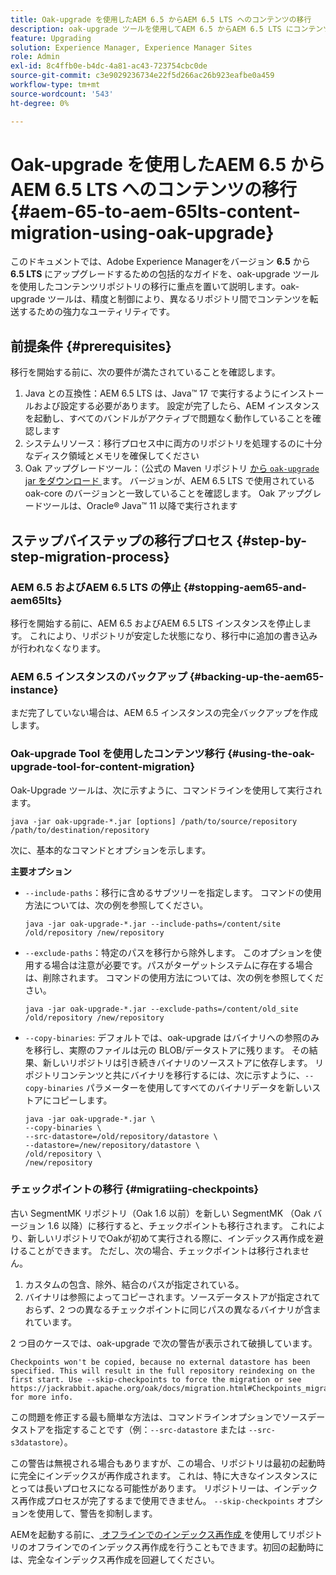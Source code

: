 ```yaml
---
title: Oak-upgrade を使用したAEM 6.5 からAEM 6.5 LTS へのコンテンツの移行
description: oak-upgrade ツールを使用してAEM 6.5 からAEM 6.5 LTS にコンテンツを移行する方法について説明します
feature: Upgrading
solution: Experience Manager, Experience Manager Sites
role: Admin
exl-id: 8c4ffb0e-b4dc-4a81-ac43-723754cbc0de
source-git-commit: c3e9029236734e22f5d266ac26b923eafbe0a459
workflow-type: tm+mt
source-wordcount: '543'
ht-degree: 0%

---
```


# Oak-upgrade を使用したAEM 6.5 からAEM 6.5 LTS へのコンテンツの移行 {#aem-65-to-aem-65lts-content-migration-using-oak-upgrade}

このドキュメントでは、Adobe Experience Managerをバージョン **6.5** から **6.5 LTS** にアップグレードするための包括的なガイドを、oak-upgrade ツールを使用したコンテンツリポジトリの移行に重点を置いて説明します。oak-upgrade ツールは、精度と制御により、異なるリポジトリ間でコンテンツを転送するための強力なユーティリティです。

## 前提条件 {#prerequisites}

移行を開始する前に、次の要件が満たされていることを確認します。

1. Java との互換性：AEM 6.5 LTS は、Java™ 17 で実行するようにインストールおよび設定する必要があります。 設定が完了したら、AEM インスタンスを起動し、すべてのバンドルがアクティブで問題なく動作していることを確認します
1. システムリソース：移行プロセス中に両方のリポジトリを処理するのに十分なディスク領域とメモリを確保してください
1. Oak アップグレードツール：（公式の Maven リポジトリ [ から `oak-upgrade` jar をダウンロード ](https://mvnrepository.com/artifact/org.apache.jackrabbit/oak-upgrade) ます。 バージョンが、AEM 6.5 LTS で使用されている oak-core のバージョンと一致していることを確認します。 Oak アップグレードツールは、Oracle® Java™ 11 以降で実行されます

## ステップバイステップの移行プロセス {#step-by-step-migration-process}

### AEM 6.5 およびAEM 6.5 LTS の停止 {#stopping-aem65-and-aem65lts}

移行を開始する前に、AEM 6.5 およびAEM 6.5 LTS インスタンスを停止します。 これにより、リポジトリが安定した状態になり、移行中に追加の書き込みが行われなくなります。

### AEM 6.5 インスタンスのバックアップ {#backing-up-the-aem65-instance}

まだ完了していない場合は、AEM 6.5 インスタンスの完全バックアップを作成します。

### Oak-upgrade Tool を使用したコンテンツ移行 {#using-the-oak-upgrade-tool-for-content-migration}

Oak-Upgrade ツールは、次に示すように、コマンドラインを使用して実行されます。

```
java -jar oak-upgrade-*.jar [options] /path/to/source/repository /path/to/destination/repository 
```

次に、基本的なコマンドとオプションを示します。

**主要オプション**

* `--include-paths`：移行に含めるサブツリーを指定します。 コマンドの使用方法については、次の例を参照してください。

  ```
  java -jar oak-upgrade-*.jar --include-paths=/content/site /old/repository /new/repository
  ```

* `--exclude-paths`：特定のパスを移行から除外します。 このオプションを使用する場合は注意が必要です。パスがターゲットシステムに存在する場合は、削除されます。 コマンドの使用方法については、次の例を参照してください。

  ```
  java -jar oak-upgrade-*.jar --exclude-paths=/content/old_site /old/repository /new/repository 
  ```

* `--copy-binaries`: デフォルトでは、oak-upgrade はバイナリへの参照のみを移行し、実際のファイルは元の BLOB/データストアに残ります。 その結果、新しいリポジトリは引き続きバイナリのソースストアに依存します。 リポジトリコンテンツと共にバイナリを移行するには、次に示すように、`--copy-binaries` パラメーターを使用してすべてのバイナリデータを新しいストアにコピーします。

  ```
  java -jar oak-upgrade-*.jar \
  --copy-binaries \
  --src-datastore=/old/repository/datastore \
  --datastore=/new/repository/datastore \
  /old/repository \
  /new/repository 
  ```

### チェックポイントの移行 {#migratiing-checkpoints}

古い SegmentMK リポジトリ（Oak 1.6 以前）を新しい SegmentMK （Oak バージョン 1.6 以降）に移行すると、チェックポイントも移行されます。 これにより、新しいリポジトリでOakが初めて実行される際に、インデックス再作成を避けることができます。 ただし、次の場合、チェックポイントは移行されません。

1. カスタムの包含、除外、結合のパスが指定されている。
1. バイナリは参照によってコピーされます。ソースデータストアが指定されておらず、2 つの異なるチェックポイントに同じパスの異なるバイナリが含まれています。

2 つ目のケースでは、oak-upgrade で次の警告が表示されて破損しています。

```
Checkpoints won't be copied, because no external datastore has been specified. This will result in the full repository reindexing on the first start. Use --skip-checkpoints to force the migration or see https://jackrabbit.apache.org/oak/docs/migration.html#Checkpoints_migration for more info. 
```

この問題を修正する最も簡単な方法は、コマンドラインオプションでソースデータストアを指定することです（例：`--src-datastore` または `--src-s3datastore`）。

この警告は無視される場合もありますが、この場合、リポジトリは最初の起動時に完全にインデックスが再作成されます。 これは、特に大きなインスタンスにとっては長いプロセスになる可能性があります。 リポジトリーは、インデックス再作成プロセスが完了するまで使用できません。 `--skip-checkpoints` オプションを使用して、警告を抑制します。

AEMを起動する前に、[ オフラインでのインデックス再作成 ](/help/sites-deploying/upgrade-offline-reindexing.md) を使用してリポジトリのオフラインでのインデックス再作成を行うこともできます。初回の起動時には、完全なインデックス再作成を回避してください。
